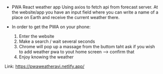 - PWA React weather app
Using axios to fetch api from forecast server.
At the website/app you have an input field where you can write a name of a place on Earth and receive the current weather there.

- In order to get the PWA on your phone:
  1. Enter the website 
  2. Make a search / wait several seconds
  3. Chrome will pop up a massage from the buttom taht ask if you wish to add weather pwa to yout home screen --> confirm that 
  4. Enjoy knowing the weather
  
Link: https://pwaweatheravi.netlify.app/
